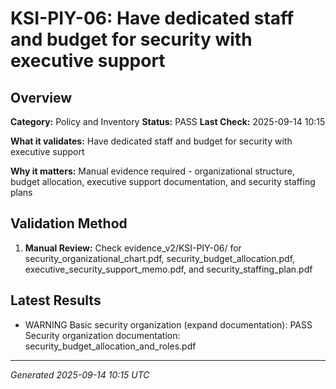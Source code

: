 # KSI-PIY-06: Have dedicated staff and budget for security with executive support

## Overview

**Category:** Policy and Inventory
**Status:** PASS
**Last Check:** 2025-09-14 10:15

**What it validates:** Have dedicated staff and budget for security with executive support

**Why it matters:** Manual evidence required - organizational structure, budget allocation, executive support documentation, and security staffing plans

## Validation Method

1. **Manual Review:** Check evidence_v2/KSI-PIY-06/ for security_organizational_chart.pdf, security_budget_allocation.pdf, executive_security_support_memo.pdf, and security_staffing_plan.pdf

## Latest Results

- WARNING Basic security organization (expand documentation): PASS Security organization documentation: security_budget_allocation_and_roles.pdf

---
*Generated 2025-09-14 10:15 UTC*